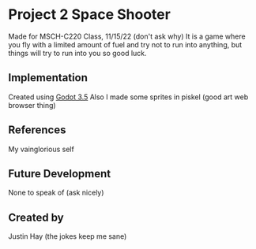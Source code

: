 # Project 2 Space Shooter
Made for MSCH-C220 Class, 11/15/22 (don't ask why)
It is a game where you fly with a limited amount of fuel and try not to run into anything, but things will try to run into you so good luck.
## Implementation
Created using [Godot 3.5](https://godotengine.org/download)
Also I made some sprites in piskel (good art web browser thing)
## References
My vainglorious self
## Future Development
None to speak of (ask nicely)
## Created by
Justin Hay (the jokes keep me sane)
